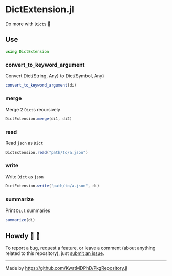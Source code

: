 # DictExtension.jl

Do more with `Dict`s :school_satchel:

## Use

```jl
using DictExtension
```

### convert_to_keyword_argument

Convert Dict{String, Any} to Dict{Symbol, Any}

```jl
convert_to_keyword_argument(di)
```

### merge

Merge 2 `Dict`s recursively

```jl
DictExtension.merge(di1, di2)
```

### read

Read `json` as `Dict`

```jl
DictExtension.read("path/to/a.json")
```

### write

Write `Dict` as `json`

```jl
DictExtension.write("path/to/a.json", di)
```

### summarize

Print `Dict` summaries

```jl
summarize(di)
```

## Howdy :wave: :cowboy_hat_face:

To report a bug, request a feature, or leave a comment (about anything related to this repository), just [submit an issue](https://github.com/KwatMDPhD/DictExtension.jl/issues/new/choose).

---

Made by https://github.com/KwatMDPhD/PkgRepository.jl
